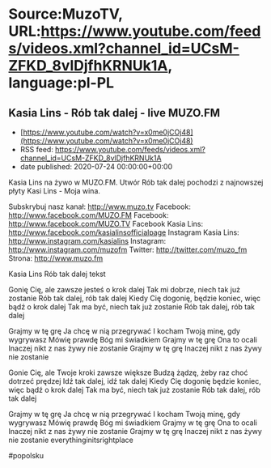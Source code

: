 # Source:MuzoTV, URL:https://www.youtube.com/feeds/videos.xml?channel_id=UCsM-ZFKD_8vlDjfhKRNUk1A, language:pl-PL

## Kasia Lins - Rób tak dalej - live MUZO.FM
 - [https://www.youtube.com/watch?v=x0me0jCOj48](https://www.youtube.com/watch?v=x0me0jCOj48)
 - RSS feed: https://www.youtube.com/feeds/videos.xml?channel_id=UCsM-ZFKD_8vlDjfhKRNUk1A
 - date published: 2020-07-24 00:00:00+00:00

Kasia Lins na żywo w MUZO.FM. Utwór Rób tak dalej pochodzi z najnowszej płyty Kasi Lins - Moja wina.

Subskrybuj nasz kanał: http://www.muzo.tv
Facebook: http://www.facebook.com/MUZO.FM
Facebook: http://www.facebook.com/MUZO.TV
Facebook Kasia Lins: http://www.facebook.com/kasialinsofficialpage
Instagram Kasia Lins: http://www.instagram.com/kasialins
Instagram: http://www.instagram.com/muzofm
Twitter: http://twitter.com/muzo_fm
Strona: http://www.muzo.fm


Kasia Lins Rób tak dalej tekst

Gonię Cię, ale zawsze jesteś o krok dalej
Tak mi dobrze, niech tak już zostanie
Rób tak dalej, rób tak dalej
Kiedy Cię dogonię, będzie koniec, więc bądź o krok dalej
Tak ma być, niech tak już zostanie
Rób tak dalej, rób tak dalej

Grajmy w tę grę
Ja chcę w nią przegrywać
I kocham Twoją minę, gdy wygrywasz
Mówię prawdę
Bóg mi świadkiem
Grajmy w tę grę
Ona to ocali
Inaczej nikt z nas żywy nie zostanie
Grajmy w tę grę
Inaczej nikt z nas żywy nie zostanie

Gonie Cię, ale Twoje kroki zawsze większe
Budzą żądzę, żeby raz choć dotrzeć prędzej
Idź tak dalej, idź tak dalej
Kiedy Cię dogonię będzie koniec, więc bądź o krok dalej
Tak ma być, niech tak już zostanie
Rób tak dalej, rób tak dalej

Grajmy w tę grę
Ja chcę w nią przegrywać
I kocham Twoją minę, gdy wygrywasz
Mówię prawdę
Bóg mi świadkiem
Grajmy w tę grę
Ona to ocali
Inaczej nikt z nas żywy nie zostanie
Grajmy w tę grę
Inaczej nikt z nas żywy nie zostanie everythinginitsrightplace

#popolsku

